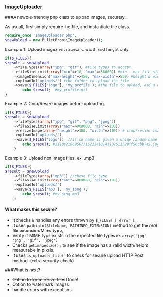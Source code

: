 ### ImageUploader
###A newbie-friendly php class to upload images, securely.

As usuall, first simply require the file, and instantiate the class. 
````php
require_once 'ImageUploader.php';
$newUpload = new BulletProof\ImageUploader();
````
Example 1: Upload images with specific width and height only. 
````php
if($_FILES){
$result = $newUpload
    ->fileTypes(array("jpg", "gif")) #file types to accept.
    ->fileSizeLimit(array("min"=>10, "max"=>30000)) #min - max file size to accept (in bytes)
    ->imageDimension("max-height"=>450, "max-width"=>550) #height & width of file in pixels
    ->uploadTo('uploads/') #the folder to upload the file
    ->save($_FILES['logo'], 'my_profile'); #the file to upload, and a new file name
        echo $result;  #my_profile.gif
}
````
Example 2: Crop/Resize images before uploading. 
````php
if($_FILES){
$result = $newUpload
    ->fileTypes(array("jpg", "gif", "png", "jpeg"))
    ->fileSizeLimit(array("max"=>900000, "min"=>100))
    ->resizeImage(array("height"=>100, "width"=>100)) # crop/resize image to 100x100px
    ->uploadTo('uploads/')
    ->save($_FILES['logo']); //if no name is given a uniqe random name will be generated
        echo $result; #1118921069587715213410141132611529ff56cbb7e5.jpg
    }
````
Example 3: Upload non image files. ex: .mp3
````php
if($_FILES){
$result = $newUpload
    ->fileTypes(array("mp3")) //chose file type 
    ->fileSizeLimit(array("max"=>900000, "min"=>100))
    ->uploadTo('uploads/')
    ->save($_FILES['mp3'], 'my_song');
        echo $result; #my_song.mp3
    }
````

#### What makes this secure?
* It checks & handles any errors thrown by `$_FILES[]['error']`.
* It uses `pathinfo($fileName, PATHINFO_EXTENSION)` method to get the *real* file extension/Mime type,
* Verify if MIME type exists in the expected file types ie. `array('jpg', 'png', 'gif', 'jpeg')`
* Checks `getimagesize();` to see if the image has a valid width/height measurable in pixels.
* It uses `is_uploaded_file()` to check for secure upload HTTP Post method .(extra security check)



###What is next? 
* <del>Option to force resize files</del> Done!
* Option to watermark images
* handle errors with exceptions 
